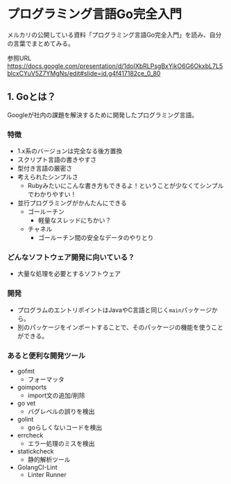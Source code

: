 # プログラミング言語Go完全入門

メルカリの公開している資料「プログラミング言語Go完全入門」を読み、自分の言葉でまとめてみる。

参照URL
https://docs.google.com/presentation/d/1doIXbRLPsgBxYikO6G6OkxbL7L5blcxCYuV5Z7YMgNs/edit#slide=id.g4f417182ce_0_80

## 1. Goとは？

Googleが社内の課題を解決するために開発したプログラミング言語。

### 特徴
- 1.x系のバージョンは完全なる後方置換
- スクリプト言語の書きやすさ
- 型付き言語の厳密さ
- 考えられたシンプルさ
  - Rubyみたいにこんな書き方もできるよ！ということが少なくてシンプルでわかりやすい！
- 並行プログラミングがかんたんにできる
  - ゴールーチン
    - 軽量なスレッドにちかい？
  - チャネル
    - ゴールーチン間の安全なデータのやりとり

### どんなソフトウェア開発に向いている？
- 大量な処理を必要とするソフトウェア

### 開発
- プログラムのエントリポイントはJavaやC言語と同じく`main`パッケージから。
- 別のパッケージをインポートすることで、そのパッケージの機能を使うことができる。

### あると便利な開発ツール
- gofmt
  - フォーマッタ
- goimports
  - import文の追加/削除
- go vet
  - バグレベルの誤りを検出
- golint
  - goらしくないコードを検出
- errcheck
  - エラー処理のミスを検出
- statickcheck
  - 静的解析ツール
- GolangCI-Lint
  - Linter Runner


